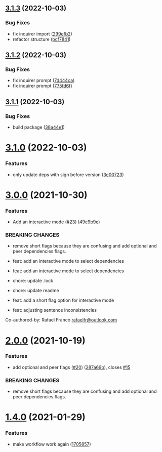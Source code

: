 ## [3.1.3](https://github.com/rfoel/install-latest/compare/v3.1.2...v3.1.3) (2022-10-03)


### Bug Fixes

* fix inquirer import ([299efb2](https://github.com/rfoel/install-latest/commit/299efb276bd833a31cac22d5aea7c5a113ab59b0))
* refactor structure ([bcf7841](https://github.com/rfoel/install-latest/commit/bcf784108364481a4dd0049f8230e56544b9bdde))

## [3.1.2](https://github.com/rfoel/install-latest/compare/v3.1.1...v3.1.2) (2022-10-03)


### Bug Fixes

* fix inquirer prompt ([7d444ca](https://github.com/rfoel/install-latest/commit/7d444ca0d0b262e1b2657cf225ddcb0aa38baa95))
* fix inquirer prompt ([775fd6f](https://github.com/rfoel/install-latest/commit/775fd6f64cd8a84fabccb35ac1a88945e8a92d01))

## [3.1.1](https://github.com/rfoel/install-latest/compare/v3.1.0...v3.1.1) (2022-10-03)


### Bug Fixes

* build package ([38a44e1](https://github.com/rfoel/install-latest/commit/38a44e147728d546e5c3e88cd7d1c0c0b41be479))

# [3.1.0](https://github.com/rfoel/install-latest/compare/v3.0.0...v3.1.0) (2022-10-03)


### Features

* only update deps with sign before version ([3e00723](https://github.com/rfoel/install-latest/commit/3e0072370166da0a1fe5ff0c600162c2e25aad1a))

# [3.0.0](https://github.com/rfoel/install-latest/compare/v2.0.0...v3.0.0) (2021-10-30)


### Features

* Add an interactive mode ([#23](https://github.com/rfoel/install-latest/issues/23)) ([49c9b9e](https://github.com/rfoel/install-latest/commit/49c9b9eef4cc5b38181f420fc6c012ab9915ec5a))


### BREAKING CHANGES

* remove short flags because they are confusing and
add optional and peer dependencies flags.

* feat: add an interactive mode to select dependencies

* feat: add an interactive mode to select dependencies

* chore: update .lock

* chore: update readme

* feat: add a short flag option for interactive mode

* feat: adjusting sentence inconsistencies

Co-authored-by: Rafael Franco <rafaelfr@outlook.com>

# [2.0.0](https://github.com/rfoel/install-latest/compare/v1.4.0...v2.0.0) (2021-10-19)


### Features

* add optional and peer flags ([#20](https://github.com/rfoel/install-latest/issues/20)) ([287a69b](https://github.com/rfoel/install-latest/commit/287a69b1df05e9a2bfdede11f9a31eadb37be707)), closes [#15](https://github.com/rfoel/install-latest/issues/15)


### BREAKING CHANGES

* remove short flags because they are confusing and
add optional and peer dependencies flags.

# [1.4.0](https://github.com/rfoel/install-latest/compare/v1.3.0...v1.4.0) (2021-01-29)


### Features

* make workflow work again ([1705857](https://github.com/rfoel/install-latest/commit/170585762f22fab9f7c0a6b6053a278ab6880669))
